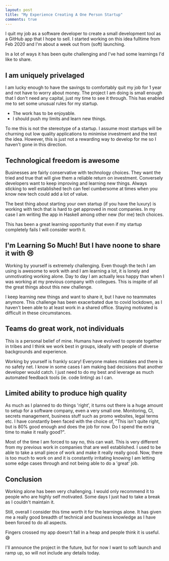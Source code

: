 ```yaml
---
layout: post
title: "My Experience Creating A One Person Startup"
comments: true
---
```


I quit my job as a software developer to create a small development tool as a GitHub app that I hope to sell. I started working on this idea fulltime from Feb 2020 and I'm about a week out from (soft) launching.

In a lot of ways it has been quite challenging and I've had some learnings I'd like to share.

## I am uniquely privelaged

I am lucky enough to have the savings to comfortably quit my job for 1 year and not have to worry about money. The project I am doing is small enough that I don't need any capital, just my time to see it through. This has enabled me to set some unusual rules for my startup.

- The work has to be enjoyable.
- I should push my limits and learn new things.

To me this is not the stereotype of a startup. I assume most startups will be churning out low quality applications to minimise investment and the test the idea. However, this is just not a rewarding way to develop for me so I haven't gone in this direction.

## Technological freedom is awesome

Businesses are fairly conservative with technology choices. They want the tried and true that will give them a reliable return on investment. Conversely developers want to keep improving and learning new things. Always sticking to well established tech can feel cumbersome at times when you know new tech could add a lot of value.

The best thing about starting your own startup (if you have the luxury) is working with tech that is hard to get approved in most companies. In my case I am writing the app in Haskell among other new (for me) tech choices.

This has been a great learning opportunity that even if my startup completely fails I will consider worth it.

## I'm Learning So Much! But I have noone to share it with 😢

Working by yourself is extremely challenging. Even though the tech I am using is awesome to work with and I am learning a lot, it is lonely and unmotivating working alone. Day to day I am actually less happy than when I was working at my previous company with collegues. This is inspite of all the great things about this new challenge.

I keep learning new things and want to share it, but I have no teammates anymore. This challenge has been exacerbated due to covid lockdown, as I haven't been able to at least work in a shared office. Staying motivated is difficult in these circumstances.

## Teams do great work, not individuals

This is a personal belief of mine. Humans have evolved to operate together in tribes and I think we work best in groups, ideally with people of diverse backgrounds and experience.

Working by yourself is frankly scary! Everyone makes mistakes and there is no safety net. I know in some cases I am making bad decisions that another developer would catch. I just need to do my best and leverage as much automated feedback tools (ie. code linting) as I can.

## Limited ability to produce high quality

As much as I planned to do things 'right', it turns out there is a huge amount to setup for a software company, even a very small one. Monitoring, CI, secrets management, business stuff such as promo websites, legal terms etc. I have constantly been faced with the choice of, "This isn't quite right, but is 80% good enough and does the job for now. Do I spend the extra time to make it really good?".

Most of the time I am forced to say no, this can wait. This is very different from my previous work in companies that are well established. I used to be able to take a small piece of work and make it really really good. Now, there is too much to work on and it is constantly irritating knowing I am letting some edge cases through and not being able to do a 'great' job.

## Conclusion

Working alone has been very challenging. I would only recommend it to people who are highly self motivated. Some days I just had to take a break as I couldn't maintain it.

Still, overall I consider this time worth it for the learnings alone. It has given me a really good breadth of technical and business knowledge as I have been forced to do all aspects.

Fingers crossed my app doesn't fall in a heap and people think it is useful. 😅

I'll announce the project in the future, but for now I want to soft launch and ramp up, so will not include any details today.
